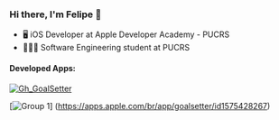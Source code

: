 ### Hi there, I'm Felipe 👋

- 🖥 iOS Developer at Apple Developer Academy - PUCRS
- 👨🏻‍🎓 Software Engineering student at PUCRS
#### Developed Apps:
[![Gh_GoalSetter](https://user-images.githubusercontent.com/69091399/129435435-5a67aae3-b9b3-4cdb-b308-805cd5e13222.png)](https://apps.apple.com/br/app/goalsetter/id1575428267)

[![Group 1](https://user-images.githubusercontent.com/69091399/129435562-522b1b96-4f95-470d-9fc8-7a065022ec7b.png)] (https://apps.apple.com/br/app/goalsetter/id1575428267)


